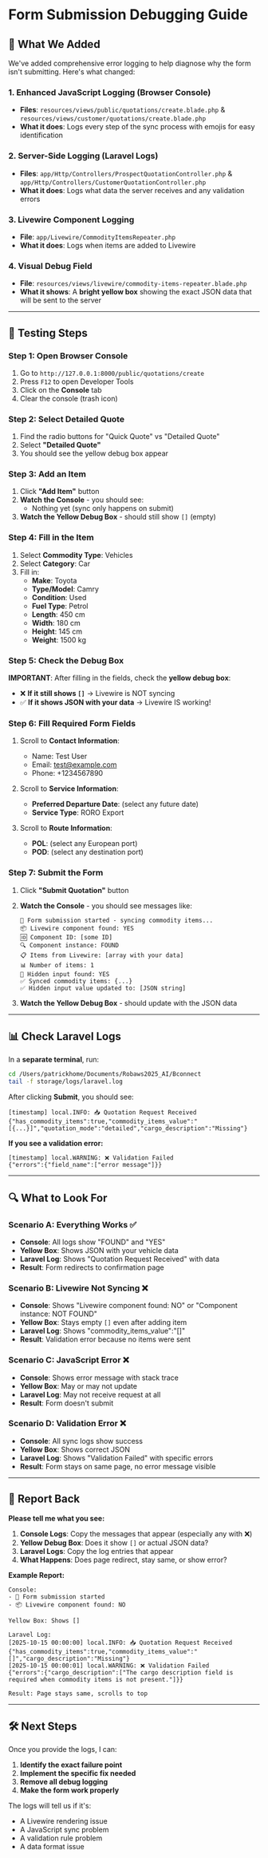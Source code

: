 # Form Submission Debugging Guide

## 🎯 What We Added

We've added comprehensive error logging to help diagnose why the form isn't submitting. Here's what changed:

### 1. Enhanced JavaScript Logging (Browser Console)
- **Files**: `resources/views/public/quotations/create.blade.php` & `resources/views/customer/quotations/create.blade.php`
- **What it does**: Logs every step of the sync process with emojis for easy identification

### 2. Server-Side Logging (Laravel Logs)
- **Files**: `app/Http/Controllers/ProspectQuotationController.php` & `app/Http/Controllers/CustomerQuotationController.php`
- **What it does**: Logs what data the server receives and any validation errors

### 3. Livewire Component Logging
- **File**: `app/Livewire/CommodityItemsRepeater.php`
- **What it does**: Logs when items are added to Livewire

### 4. Visual Debug Field
- **File**: `resources/views/livewire/commodity-items-repeater.blade.php`
- **What it shows**: A **bright yellow box** showing the exact JSON data that will be sent to the server

---

## 🧪 Testing Steps

### Step 1: Open Browser Console
1. Go to `http://127.0.0.1:8000/public/quotations/create`
2. Press `F12` to open Developer Tools
3. Click on the **Console** tab
4. Clear the console (trash icon)

### Step 2: Select Detailed Quote
1. Find the radio buttons for "Quick Quote" vs "Detailed Quote"
2. Select **"Detailed Quote"**
3. You should see the yellow debug box appear

### Step 3: Add an Item
1. Click **"Add Item"** button
2. **Watch the Console** - you should see:
   - Nothing yet (sync only happens on submit)
3. **Watch the Yellow Debug Box** - should still show `[]` (empty)

### Step 4: Fill in the Item
1. Select **Commodity Type**: Vehicles
2. Select **Category**: Car
3. Fill in:
   - **Make**: Toyota
   - **Type/Model**: Camry
   - **Condition**: Used
   - **Fuel Type**: Petrol
   - **Length**: 450 cm
   - **Width**: 180 cm
   - **Height**: 145 cm
   - **Weight**: 1500 kg

### Step 5: Check the Debug Box
**IMPORTANT**: After filling in the fields, check the **yellow debug box**:
- ❌ **If it still shows `[]`** → Livewire is NOT syncing
- ✅ **If it shows JSON with your data** → Livewire IS working!

### Step 6: Fill Required Form Fields
1. Scroll to **Contact Information**:
   - Name: Test User
   - Email: test@example.com
   - Phone: +1234567890
   
2. Scroll to **Service Information**:
   - **Preferred Departure Date**: (select any future date)
   - **Service Type**: RORO Export

3. Scroll to **Route Information**:
   - **POL**: (select any European port)
   - **POD**: (select any destination port)

### Step 7: Submit the Form
1. Click **"Submit Quotation"** button
2. **Watch the Console** - you should see messages like:
   ```
   🚀 Form submission started - syncing commodity items...
   📦 Livewire component found: YES
   🆔 Component ID: [some ID]
   🔍 Component instance: FOUND
   📋 Items from Livewire: [array with your data]
   📊 Number of items: 1
   🎯 Hidden input found: YES
   ✅ Synced commodity items: {...}
   ✅ Hidden input value updated to: [JSON string]
   ```

3. **Watch the Yellow Debug Box** - should update with the JSON data

---

## 📊 Check Laravel Logs

In a **separate terminal**, run:

```bash
cd /Users/patrickhome/Documents/Robaws2025_AI/Bconnect
tail -f storage/logs/laravel.log
```

After clicking **Submit**, you should see:

```
[timestamp] local.INFO: 📥 Quotation Request Received  
{"has_commodity_items":true,"commodity_items_value":"[{...}]","quotation_mode":"detailed","cargo_description":"Missing"}
```

**If you see a validation error:**
```
[timestamp] local.WARNING: ❌ Validation Failed  
{"errors":{"field_name":["error message"]}}
```

---

## 🔍 What to Look For

### Scenario A: Everything Works ✅
- **Console**: All logs show "FOUND" and "YES"
- **Yellow Box**: Shows JSON with your vehicle data
- **Laravel Log**: Shows "Quotation Request Received" with data
- **Result**: Form redirects to confirmation page

### Scenario B: Livewire Not Syncing ❌
- **Console**: Shows "Livewire component found: NO" or "Component instance: NOT FOUND"
- **Yellow Box**: Stays empty `[]` even after adding item
- **Laravel Log**: Shows "commodity_items_value":"[]"
- **Result**: Validation error because no items were sent

### Scenario C: JavaScript Error ❌
- **Console**: Shows error message with stack trace
- **Yellow Box**: May or may not update
- **Laravel Log**: May not receive request at all
- **Result**: Form doesn't submit

### Scenario D: Validation Error ❌
- **Console**: All sync logs show success
- **Yellow Box**: Shows correct JSON
- **Laravel Log**: Shows "Validation Failed" with specific errors
- **Result**: Form stays on same page, no error message visible

---

## 📝 Report Back

**Please tell me what you see:**

1. **Console Logs**: Copy the messages that appear (especially any with ❌)
2. **Yellow Debug Box**: Does it show `[]` or actual JSON data?
3. **Laravel Logs**: Copy the log entries that appear
4. **What Happens**: Does page redirect, stay same, or show error?

**Example Report:**
```
Console: 
- 🚀 Form submission started
- 📦 Livewire component found: NO

Yellow Box: Shows []

Laravel Log:
[2025-10-15 00:00:00] local.INFO: 📥 Quotation Request Received  
{"has_commodity_items":true,"commodity_items_value":"[]","cargo_description":"Missing"}
[2025-10-15 00:00:01] local.WARNING: ❌ Validation Failed  
{"errors":{"cargo_description":["The cargo description field is required when commodity items is not present."]}}

Result: Page stays same, scrolls to top
```

---

## 🛠️ Next Steps

Once you provide the logs, I can:
1. **Identify the exact failure point**
2. **Implement the specific fix needed**
3. **Remove all debug logging**
4. **Make the form work properly**

The logs will tell us if it's:
- A Livewire rendering issue
- A JavaScript sync problem
- A validation rule problem
- A data format issue


